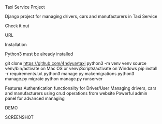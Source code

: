 Taxi Service Project

Django project for managing drivers, cars and manufacturers in Taxi Service

Check it out

URL

Installation

Python3 must be already installed

git clone https://github.com/4ndyua/taxi
python3 -m venv venv
source venv/bin/activate on Mac OS or venv\Scripts\activate on Windows
pip install -r requirements.txt
python3 manage.py makemigrations
python3 manage.py migrate
python manage.py runserver

Features
Authentication functionality for Driver/User
Managing drivers, cars and manufacturers using crud operations from website
Powerful admin panel for advanced managing

DEMO

SCREENSHOT
